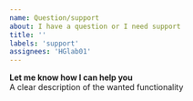 ```yaml
---
name: Question/support
about: I have a question or I need support
title: ''
labels: 'support'
assignees: 'HGlab01'
---
```


**Let me know how I can help you**  
A clear description of the wanted functionality
